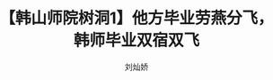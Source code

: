 ---
layout:		post
title:		"【韩山师院树洞1】他方毕业劳燕分飞，韩师毕业双宿双飞"
msg:		微信稿件专场
category:	推送编辑
author:     "刘灿娇"
o_link:		http://mp.weixin.qq.com/s/OOtr_0_e7jpBvpbOir9vfw
---